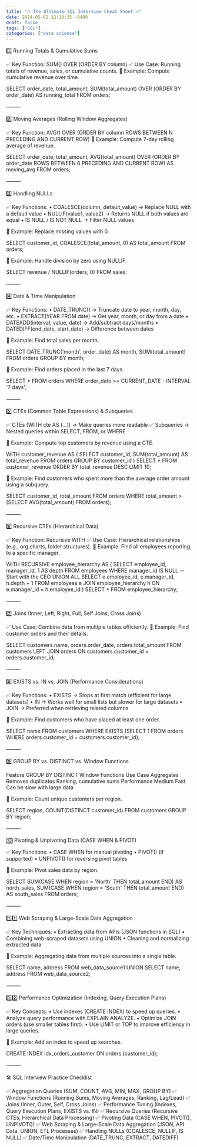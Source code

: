 ```yaml
---
title: "🔥 The Ultimate SQL Interview Cheat Sheet 🔥"
date: 2024-05-02 12:18:35 -0400
draft: false
tags: ["SQL"]
categories: ["data science"]
---
```


1️⃣ Running Totals & Cumulative Sums

✅ Key Function: SUM() OVER (ORDER BY column)
✅ Use Case: Running totals of revenue, sales, or cumulative counts.
📌 Example: Compute cumulative revenue over time.

SELECT order_date, total_amount, 
       SUM(total_amount) OVER (ORDER BY order_date) AS running_total
FROM orders;

⸻

2️⃣ Moving Averages (Rolling Window Aggregates)

✅ Key Function: AVG() OVER (ORDER BY column ROWS BETWEEN N PRECEDING AND CURRENT ROW)
📌 Example: Compute 7-day rolling average of revenue.

SELECT order_date, total_amount, 
       AVG(total_amount) OVER (ORDER BY order_date ROWS BETWEEN 6 PRECEDING AND CURRENT ROW) AS moving_avg
FROM orders;

⸻

3️⃣ Handling NULLs

✅ Key Functions:
	•	COALESCE(column, default_value) → Replace NULL with a default value
	•	NULLIF(value1, value2) → Returns NULL if both values are equal
	•	IS NULL / IS NOT NULL → Filter NULL values

📌 Example: Replace missing values with 0.

SELECT customer_id, COALESCE(total_amount, 0) AS total_amount FROM orders;

📌 Example: Handle division by zero using NULLIF.

SELECT revenue / NULLIF(orders, 0) FROM sales;

⸻

4️⃣ Date & Time Manipulation

✅ Key Functions:
	•	DATE_TRUNC() → Truncate date to year, month, day, etc.
	•	EXTRACT(YEAR FROM date) → Get year, month, or day from a date
	•	DATEADD(interval, value, date) → Add/subtract days/months
	•	DATEDIFF(end_date, start_date) → Difference between dates

📌 Example: Find total sales per month.

SELECT DATE_TRUNC('month', order_date) AS month, SUM(total_amount)
FROM orders
GROUP BY month;

📌 Example: Find orders placed in the last 7 days.

SELECT * FROM orders WHERE order_date >= CURRENT_DATE - INTERVAL '7 days';

⸻

5️⃣ CTEs (Common Table Expressions) & Subqueries

✅ CTEs (WITH cte AS (...)) → Make queries more readable
✅ Subqueries → Nested queries within SELECT, FROM, or WHERE

📌 Example: Compute top customers by revenue using a CTE.

WITH customer_revenue AS (
    SELECT customer_id, SUM(total_amount) AS total_revenue
    FROM orders
    GROUP BY customer_id
)
SELECT * FROM customer_revenue ORDER BY total_revenue DESC LIMIT 10;

📌 Example: Find customers who spent more than the average order amount using a subquery.

SELECT customer_id, total_amount
FROM orders
WHERE total_amount > (SELECT AVG(total_amount) FROM orders);

⸻

6️⃣ Recursive CTEs (Hierarchical Data)

✅ Key Function: Recursive WITH
✅ Use Case: Hierarchical relationships (e.g., org charts, folder structures).
📌 Example: Find all employees reporting to a specific manager.

WITH RECURSIVE employee_hierarchy AS (
    SELECT employee_id, manager_id, 1 AS depth
    FROM employees
    WHERE manager_id IS NULL  -- Start with the CEO
    UNION ALL
    SELECT e.employee_id, e.manager_id, h.depth + 1
    FROM employees e
    JOIN employee_hierarchy h ON e.manager_id = h.employee_id
)
SELECT * FROM employee_hierarchy;



⸻

7️⃣ Joins (Inner, Left, Right, Full, Self Joins, Cross Joins)

✅ Use Case: Combine data from multiple tables efficiently.
📌 Example: Find customer orders and their details.

SELECT customers.name, orders.order_date, orders.total_amount
FROM customers
LEFT JOIN orders ON customers.customer_id = orders.customer_id;

⸻

8️⃣ EXISTS vs. IN vs. JOIN (Performance Considerations)

✅ Key Functions:
	•	EXISTS → Stops at first match (efficient for large datasets)
	•	IN → Works well for small lists but slower for large datasets
	•	JOIN → Preferred when retrieving related columns

📌 Example: Find customers who have placed at least one order.

SELECT name FROM customers
WHERE EXISTS (SELECT 1 FROM orders WHERE orders.customer_id = customers.customer_id);

⸻

9️⃣ GROUP BY vs. DISTINCT vs. Window Functions

Feature	GROUP BY	DISTINCT	Window Functions
Use Case	Aggregates	Removes duplicates	Ranking, cumulative sums
Performance	Medium	Fast	Can be slow with large data

📌 Example: Count unique customers per region.

SELECT region, COUNT(DISTINCT customer_id) FROM customers GROUP BY region;

⸻

🔟 Pivoting & Unpivoting Data (CASE WHEN & PIVOT)

✅ Key Functions:
	•	CASE WHEN for manual pivoting
	•	PIVOT() (if supported)
	•	UNPIVOT() for reversing pivot tables

📌 Example: Pivot sales data by region.

SELECT 
    SUM(CASE WHEN region = 'North' THEN total_amount END) AS north_sales,
    SUM(CASE WHEN region = 'South' THEN total_amount END) AS south_sales
FROM orders;

⸻

1️⃣1️⃣ Web Scraping & Large-Scale Data Aggregation

✅ Key Techniques:
	•	Extracting data from APIs (JSON functions in SQL)
	•	Combining web-scraped datasets using UNION
	•	Cleaning and normalizing extracted data

📌 Example: Aggregating data from multiple sources into a single table.

SELECT name, address FROM web_data_source1
UNION
SELECT name, address FROM web_data_source2;

⸻

1️⃣2️⃣ Performance Optimization (Indexing, Query Execution Plans)

✅ Key Concepts:
	•	Use indexes (CREATE INDEX) to speed up queries.
	•	Analyze query performance with EXPLAIN ANALYZE.
	•	Optimize JOIN orders (use smaller tables first).
	•	Use LIMIT or TOP to improve efficiency in large queries.

📌 Example: Add an index to speed up searches.

CREATE INDEX idx_orders_customer ON orders (customer_id);

⸻

🛠 SQL Interview Practice Checklist

✅ Aggregation Queries (SUM, COUNT, AVG, MIN, MAX, GROUP BY)
✅ Window Functions (Running Sums, Moving Averages, Ranking, Lag/Lead)
✅ Joins (Inner, Outer, Self, Cross Joins)
✅ Performance Tuning (Indexes, Query Execution Plans, EXISTS vs. IN)
✅ Recursive Queries (Recursive CTEs, Hierarchical Data Processing)
✅ Pivoting Data (CASE WHEN, PIVOT(), UNPIVOT())
✅ Web Scraping & Large-Scale Data Aggregation (JSON, API Data, UNION, ETL Processes)
✅ Handling NULLs (COALESCE, NULLIF, IS NULL)
✅ Date/Time Manipulation (DATE_TRUNC, EXTRACT, DATEDIFF)
